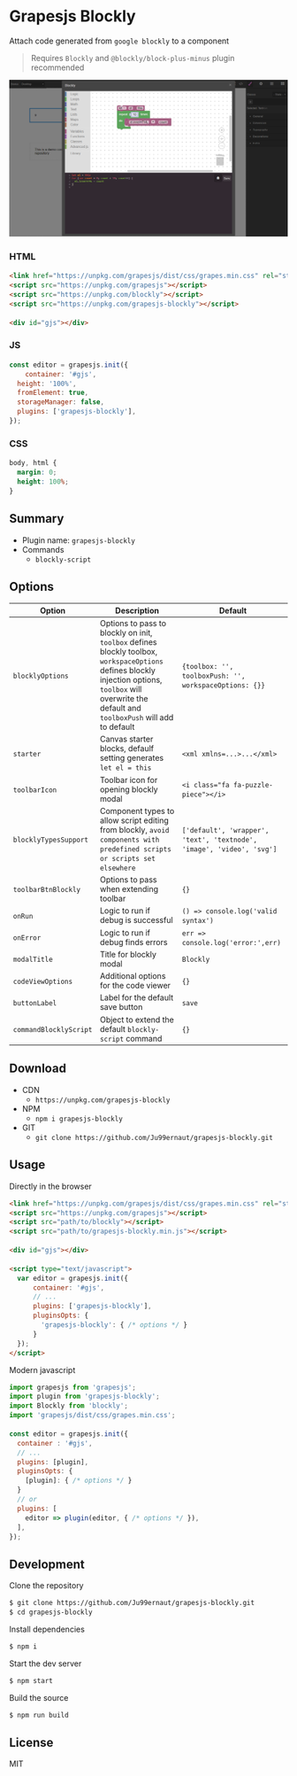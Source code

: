 # Grapesjs Blockly

Attach code generated from `google blockly` to a component

>Requires `Blockly` and `@blockly/block-plus-minus` plugin recommended

<p align="center">
  <img alt="screenshot.png" src="screenshot.png"/>
</p>

### HTML
```html
<link href="https://unpkg.com/grapesjs/dist/css/grapes.min.css" rel="stylesheet">
<script src="https://unpkg.com/grapesjs"></script>
<script src="https://unpkg.com/blockly"></script>
<script src="https://unpkg.com/grapesjs-blockly"></script>

<div id="gjs"></div>
```

### JS
```js
const editor = grapesjs.init({
	container: '#gjs',
  height: '100%',
  fromElement: true,
  storageManager: false,
  plugins: ['grapesjs-blockly'],
});
```

### CSS
```css
body, html {
  margin: 0;
  height: 100%;
}
```


## Summary

* Plugin name: `grapesjs-blockly`
* Commands
    * `blockly-script`


## Options

| Option | Description | Default |
|-|-|-
| `blocklyOptions` | Options to pass to blockly on init, `toolbox` defines blockly toolbox, `workspaceOptions` defines blockly injection options, `toolbox` will overwrite the default and `toolboxPush` will add to default | `{toolbox: '', toolboxPush: '', workspaceOptions: {}}` |
| `starter` | Canvas starter blocks, defaulf setting generates `let el = this` | `<xml xmlns=...>...</xml>` |
| `toolbarIcon` | Toolbar icon for opening blockly modal | `<i class="fa fa-puzzle-piece"></i>` | 
| `blocklyTypesSupport` | Component types to allow script editing from blockly, `avoid components with predefined scripts or scripts set elsewhere` | `['default', 'wrapper', 'text', 'textnode', 'image', 'video', 'svg']` |
| `toolbarBtnBlockly` | Options to pass when extending toolbar | `{}` |
| `onRun` | Logic to run if debug is successful | `() => console.log('valid syntax')` |
| `onError` | Logic to run if debug finds errors | `err => console.log('error:',err)` |
| `modalTitle` | Title for blockly modal | `Blockly` |
| `codeViewOptions` | Additional options for the code viewer | `{}` |
| `buttonLabel` | Label for the default save button | `save` |
| `commandBlocklyScript` | Object to extend the default `blockly-script` command | `{}` |



## Download

* CDN
  * `https://unpkg.com/grapesjs-blockly`
* NPM
  * `npm i grapesjs-blockly`
* GIT
  * `git clone https://github.com/Ju99ernaut/grapesjs-blockly.git`



## Usage

Directly in the browser
```html
<link href="https://unpkg.com/grapesjs/dist/css/grapes.min.css" rel="stylesheet"/>
<script src="https://unpkg.com/grapesjs"></script>
<script src="path/to/blockly"></script>
<script src="path/to/grapesjs-blockly.min.js"></script>

<div id="gjs"></div>

<script type="text/javascript">
  var editor = grapesjs.init({
      container: '#gjs',
      // ...
      plugins: ['grapesjs-blockly'],
      pluginsOpts: {
        'grapesjs-blockly': { /* options */ }
      }
  });
</script>
```

Modern javascript
```js
import grapesjs from 'grapesjs';
import plugin from 'grapesjs-blockly';
import Blockly from 'blockly';
import 'grapesjs/dist/css/grapes.min.css';

const editor = grapesjs.init({
  container : '#gjs',
  // ...
  plugins: [plugin],
  pluginsOpts: {
    [plugin]: { /* options */ }
  }
  // or
  plugins: [
    editor => plugin(editor, { /* options */ }),
  ],
});
```



## Development

Clone the repository

```sh
$ git clone https://github.com/Ju99ernaut/grapesjs-blockly.git
$ cd grapesjs-blockly
```

Install dependencies

```sh
$ npm i
```

Start the dev server

```sh
$ npm start
```

Build the source

```sh
$ npm run build
```



## License

MIT
